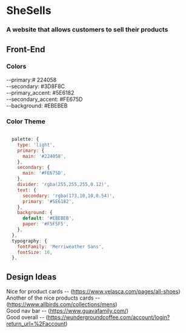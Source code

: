 # SheSells
### A website that allows customers to sell their products

## Front-End

### Colors
--primary:# 224058<br>
--secondary: #3D8F8C<br>
--primary_accent: #5E6182<br>
--secondary_accent: #FE675D<br>
--background: #EBEBEB<br>
### Color Theme
```js

  palette: {
    type: 'light',
    primary: {
      main: '#224058',
    },
    secondary: {
      main: '#FE675D',
    },
    divider: 'rgba(255,255,255,0.12)',
    text: {
      secondary: 'rgba(173,10,10,0.54)',
      primary: '#5E6182',
    },
    background: {
      default: '#EBEBEB',
      paper: '#F5F5F5',
    },
  },
  typography: {
    fontFamily: 'Merriweather Sans',
    fontSize: 16,
  },

```

## Design Ideas
 Nice for product cards -- (https://www.velasca.com/pages/all-shoes)<br>
 Another of the nice products cards -- (https://www.allbirds.com/collections/mens)<br>
 Good nav bar  -- (https://www.guavafamily.com/)<br>
 Good overall -- (https://wundergroundcoffee.com/account/login?return_url=%2Faccount)<br>


